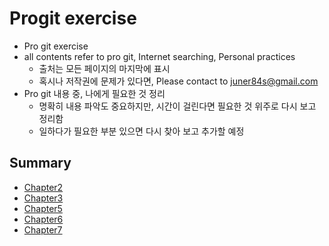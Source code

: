 # Progit exercise
* Pro git exercise
* all contents refer to pro git, Internet searching, Personal practices
  * 출처는 모든 페이지의 마지막에 표시
  * 혹시나 저작권에 문제가 있다면, Please contact to juner84s@gmail.com
* Pro git 내용 중, 나에게 필요한 것 정리
  * 명확히 내용 파악도 중요하지만, 시간이 걸린다면 필요한 것 위주로 다시 보고 정리함
  * 일하다가 필요한 부분 있으면 다시 찾아 보고 추가할 예정

## Summary
* [Chapter2](./ch2_cmd.md)
* [Chapter3](./ch3_cmd.md)
* [Chapter5](./ch5_cmd.md)
* [Chapter6](./ch6_cmd.md)
* [Chapter7](./ch7_cmd.md)

